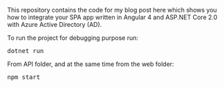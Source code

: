This repository contains the code for my blog post here which shows you how to integrate your SPA app written in Angular 4 and ASP.NET Core 2.0 with Azure Active Directory (AD).

To run the project for debugging purpose run:

<pre>
dotnet run
</pre>

From API folder, and at the same time from the web folder:

<pre>
npm start
</pre>